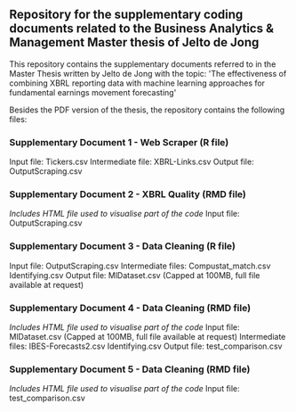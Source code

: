 ## Repository for the supplementary coding documents related to the Business Analytics & Management Master thesis of Jelto de Jong


This repository contains the supplementary documents referred to in the Master Thesis written by Jelto de Jong with the topic: 'The effectiveness of combining XBRL reporting data with machine learning approaches for fundamental earnings movement forecasting'


Besides the PDF version of the thesis, the repository contains the following files:

### Supplementary Document 1 - Web Scraper (R file)
Input file: Tickers.csv
Intermediate file: XBRL-Links.csv
Output file: OutputScraping.csv

### Supplementary Document 2 - XBRL Quality (RMD file)
*Includes HTML file used to visualise part of the code*
Input file: OutputScraping.csv
 
### Supplementary Document 3 - Data Cleaning (R file)
Input file: OutputScraping.csv
Intermediate files: Compustat_match.csv
                    Identifying.csv
Output file: MlDataset.csv (Capped at 100MB, full file available at request)

### Supplementary Document 4 - Data Cleaning (RMD file)
*Includes HTML file used to visualise part of the code*
Input file: MlDataset.csv (Capped at 100MB, full file available at request)
Intermediate files: IBES-Forecasts2.csv
                    Identifying.csv
Output file: test_comparison.csv

### Supplementary Document 5 - Data Cleaning (RMD file)
*Includes HTML file used to visualise part of the code*
Input file: test_comparison.csv

